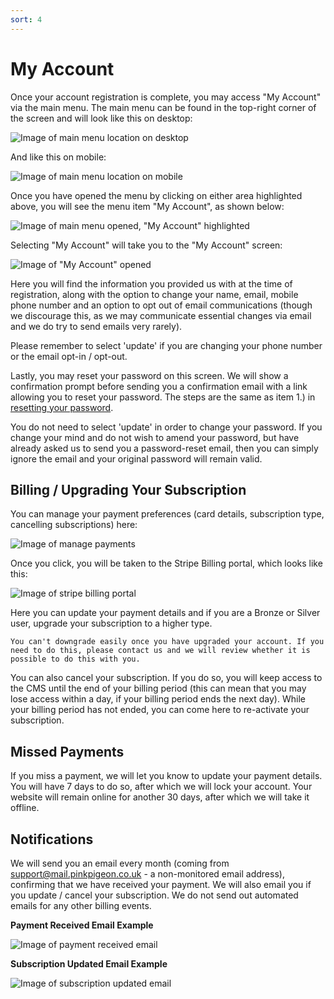 ```yaml
---
sort: 4
---
```


# My Account

Once your account registration is complete, you may access "My Account" via the main menu. The main menu can be found in the top-right corner of the screen and will look like this on desktop:

![Image of main menu location on desktop](https://raw.githubusercontent.com/pinkpigeondocs/Pink-Pigeon-Documentation/master/docs/2_Account_Setup_And_Login/images/main_menu_location_desktop.png)

And like this on mobile:

![Image of main menu location on mobile](https://raw.githubusercontent.com/pinkpigeondocs/Pink-Pigeon-Documentation/master/docs/2_Account_Setup_And_Login/images/main_menu_location_mobile.png)

Once you have opened the menu by clicking on either area highlighted above, you will see the menu item "My Account", as shown below:

![Image of main menu opened, "My Account" highlighted](https://raw.githubusercontent.com/pinkpigeondocs/Pink-Pigeon-Documentation/master/docs/2_Account_Setup_And_Login/images/main_menu_my_account.png)

Selecting "My Account" will take you to the "My Account" screen:

![Image of "My Account" opened](https://raw.githubusercontent.com/pinkpigeondocs/Pink-Pigeon-Documentation/master/docs/2_Account_Setup_And_Login/images/my_account_main.png)

Here you will find the information you provided us with at the time of registration, along with the option to change your name, email, mobile phone number and an option to opt out of email communications (though we discourage this, as we may communicate essential changes via email and we do try to send emails very rarely).

Please remember to select 'update' if you are changing your phone number or the email opt-in / opt-out.

Lastly, you may reset your password on this screen. We will show a confirmation prompt before sending you a confirmation email with a link allowing you to reset your password. The steps are the same as item 1.) in [resetting your password][resetpw].

You do not need to select 'update' in order to change your password. If you change your mind and do not wish to amend your password, but have already asked us to send you a password-reset email, then you can simply ignore the email and your original password will remain valid.

## Billing / Upgrading Your Subscription

You can manage your payment preferences (card details, subscription type, cancelling subscriptions) here:

![Image of manage payments](https://raw.githubusercontent.com/pinkpigeondocs/Pink-Pigeon-Documentation/master/docs/2_Account_Setup_And_Login/images/manage_payments.png)

Once you click, you will be taken to the Stripe Billing portal, which looks like this:

![Image of stripe billing portal](https://raw.githubusercontent.com/pinkpigeondocs/Pink-Pigeon-Documentation/master/docs/2_Account_Setup_And_Login/images/stripe_billing_portal.png)

Here you can update your payment details and if you are a Bronze or Silver user, upgrade your subscription to a higher type.

```tip
You can't downgrade easily once you have upgraded your account. If you need to do this, please contact us and we will review whether it is possible to do this with you.
```

You can also cancel your subscription. If you do so, you will keep access to the CMS until the end of your billing period (this can mean that you may lose access within a day, if your billing period ends the next day). While your billing period has not ended, you can come here to re-activate your subscription.

## Missed Payments

If you miss a payment, we will let you know to update your payment details. You will have 7 days to do so, after which we will lock your account. Your website will remain online for another 30 days, after which we will take it offline.

## Notifications

We will send you an email every month (coming from support@mail.pinkpigeon.co.uk - a non-monitored email address), confirming that we have received your payment. We will also email you if you update / cancel your subscription. We do not send out automated emails for any other billing events.

**Payment Received Email Example**

![Image of payment received email](https://raw.githubusercontent.com/pinkpigeondocs/Pink-Pigeon-Documentation/master/docs/2_Account_Setup_And_Login/images/payment_received_email.png)


**Subscription Updated Email Example**

![Image of subscription updated email](https://raw.githubusercontent.com/pinkpigeondocs/Pink-Pigeon-Documentation/master/docs/2_Account_Setup_And_Login/images/subscription_updated_email.png)



[resetpw]:https://pinkpigeondocs.github.io/Pink-Pigeon-Documentation/2_Account_Setup_And_Login/2_login.html#resetting-your-password

